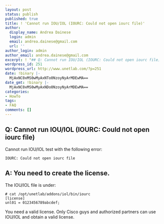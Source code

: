 ```yaml
---
layout: post
status: publish
published: true
title: ! 'Cannot run IOU/IOL (IOURC: Could not open iourc file)'
author:
  display_name: Andrea Dainese
  login: admin
  email: andrea.dainese@gmail.com
  url: ''
author_login: admin
author_email: andrea.dainese@gmail.com
excerpt: ! "## Q: Cannot run IOU/IOL (IOURC: Could not open iourc file)\r\n"
wordpress_id: 251
wordpress_url: http://www.unetlab.com/?p=251
date: !binary |-
  MjAxNC0xMS0wMyAxNTo0NzoyNyArMDEwMA==
date_gmt: !binary |-
  MjAxNC0xMS0wMyAxNDo0NzoyNyArMDEwMA==
categories:
- HowTo
tags:
- FAQ
comments: []
---
```

## Q: Cannot run IOU/IOL (IOURC: Could not open iourc file)
<a id="more"></a><a id="more-251"></a>

Cannot run IOU/IOL test with the following error:
~~~
IOURC: Could not open iourc file
~~~
## A: You need to create the license.
The IOU/IOL file is under:
~~~
# cat /opt/unetlab/addons/iol/bin/iourc
[license]
unl01 = 0123456789abcdef;
~~~

You need a valid license. Only Cisco guys and authorized partners can use IOU/IOL and obtain a valid license.
